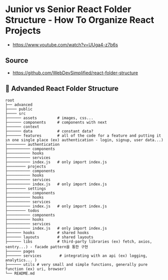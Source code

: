 # Junior vs Senior React Folder Structure - How To Organize React Projects

- https://www.youtube.com/watch?v=UUga4-z7b6s

## Source

- https://github.com/WebDevSimplified/react-folder-structure

## 📂 Advanded React Folder Structure

    root
    ├── advanced
    ├──── public
    ├──── src
    ├────── assets         # images, css...
    ├────── components     # components with next
    ├────── context
    ├────── data           # constant data?
    ├────── features       # all of the code for a feature and putting it in one single place (ex) authentication - login, signup, user data...)
    ├──────── authentication
    ├────────── components
    ├────────── hooks
    ├────────── services
    ├────────── index.js   # only import index.js
    ├──────── projects
    ├────────── components
    ├────────── hooks
    ├────────── services
    ├────────── index.js   # only import index.js
    ├──────── settings
    ├────────── components
    ├────────── hooks
    ├────────── services
    ├────────── index.js   # only import index.js
    ├──────── todos
    ├────────── components
    ├────────── hooks
    ├────────── services
    ├────────── index.js   # only import index.js
    ├────── hooks          # shared hooks
    ├────── layouts        # shared layouts
    ├────── libs           # third-party libraries (ex) fetch, axios, sentry...) - facade pattern을 통한 구현
    ├────── pages
    ├────── services        # integrating with an api (ex) logging, analytics... )
    ├────── utils # very small and simple functions, generally pure function (ex) uri, browser)
    └── README.md
